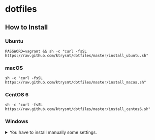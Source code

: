 # dotfiles

## How to Install

### Ubuntu

```
PASSWORD=vagrant && sh -c "curl -fsSL https://raw.github.com/ktrysmt/dotfiles/master/install_ubuntu.sh"
```

### macOS

```
sh -c "curl -fsSL https://raw.github.com/ktrysmt/dotfiles/master/install_macos.sh"
```

### CentOS 6

```
sh -c "curl -fsSL https://raw.github.com/ktrysmt/dotfiles/master/install_centos6.sh"
```

### Windows

<details>
<summary>You have to install manually some settings.</summary>

1. Install [MSYS2](https://msys2.github.io/).
2. Install Packages via pacman.
  - `pacman -S git tig make zsh tmux make winpty`
  - `git clone https://github.com/tarjoilija/zgen.git ~/.zgen`
  - `git clone https://github.com/ktrysmt/dotfiles ~/dotfiles`
3. mklink
  - Open cmd.exe by Administrator.
  - `cd C:\mssy64\home\USERNAME`
  - `mklink .minttyrc dotfiles\.minttyrc`
  - `mklink .zshenv dotfiles\.zshenv.win`
  - `mklink .zshrc dotfiles\.zshrc.win`
  - `mklink .vimrc dotfiles\.vimrc`
  - `mklink .tmux.conf dotfiles\.tmux.conf.win`
  - `mklink .gitconfig dotfiles\.gitconfig`
  - `mklink .tern-project dotfiles\.tern-project`
  - `mklink /D .config dotfiles\.config`
4. Create starter batch file as ZSH
  - `cp $HOME/../../msys2_shell.cmd $HOME/../../msys2_zsh.cmd`
  - `sed -i -e "s/bash/zsh/g" $HOME/../../msys2_zsh.cmd`
  - Open `msys2_zsh.cmd` and Enjoy! :smile:
  
</details>
